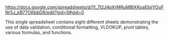 https://docs.google.com/spreadsheets/d/11_7I2J4pXrMRuMBIXKoaEbijYOuFNr5J_kB77OKbbD8/edit?gid=0#gid=0

This single spreadsheet contains eight different sheets demonstrating the use of data validation, conditional formatting, VLOOKUP, pivot tables, various formulas, and functions.
